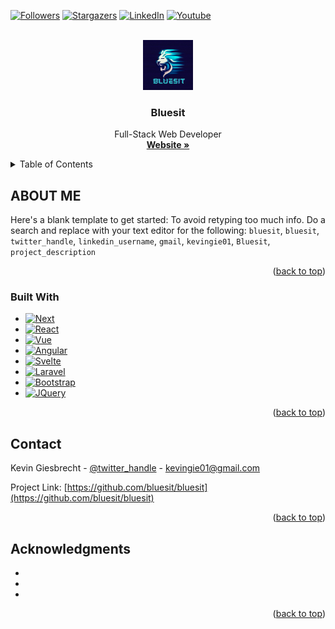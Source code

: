 
<a name="readme-top"></a>
[![Followers][followers-shield]][followers-url]
[![Stargazers][stars-shield]][stars-url]
[![LinkedIn][linkedin-shield]][linkedin-url]
[![Youtube][youtube-shield]][youtube-url]
<!----Pending---->
<!-- Instagram -->
<!-- Telegram -->
<!-- Whatsapp -->
<!-- E-Mail -->


<!-- PROJECT LOGO -->
<br />
<div align="center">
  <a href="https://github.com/bluesit/bluesit">
    <img src="images/logo.png" alt="Logo" width="80" height="80">
  </a>

<h3 align="center">Bluesit</h3>

  <p align="center">
    Full-Stack Web Developer
    <br />
    <a href="https://github.com/bluesit"><strong>Website »</strong></a>
    <br />
</div>



<!-- TABLE OF CONTENTS -->
<details>
  <summary>Table of Contents</summary>
  <ol>
    <li>
      <a href="#about-the-project">ABOUT ME</a>
      <ul>
        <li><a href="#built-with">MI SKILL SET</a></li>
      </ul>
    </li>
    <li><a href="#contact">Contact</a></li>
    <li><a href="#acknowledgments">Acknowledgments</a></li>
  </ol>
</details>



<!-- ABOUT THE PROJECT -->
## ABOUT ME

Here's a blank template to get started: To avoid retyping too much info. Do a search and replace with your text editor for the following: `bluesit`, `bluesit`, `twitter_handle`, `linkedin_username`, `gmail`, `kevingie01`, `Bluesit`, `project_description`

<p align="right">(<a href="#readme-top">back to top</a>)</p>



### Built With

* [![Next][Next.js]][Next-url]
* [![React][React.js]][React-url]
* [![Vue][Vue.js]][Vue-url]
* [![Angular][Angular.io]][Angular-url]
* [![Svelte][Svelte.dev]][Svelte-url]
* [![Laravel][Laravel.com]][Laravel-url]
* [![Bootstrap][Bootstrap.com]][Bootstrap-url]
* [![JQuery][JQuery.com]][JQuery-url]

<p align="right">(<a href="#readme-top">back to top</a>)</p>

<!-- CONTACT -->
## Contact

Kevin Giesbrecht - [@twitter_handle](https://twitter.com/twitter_handle) - kevingie01@gmail.com

Project Link: [https://github.com/bluesit/bluesit](https://github.com/bluesit/bluesit)

<p align="right">(<a href="#readme-top">back to top</a>)</p>



<!-- ACKNOWLEDGMENTS -->
## Acknowledgments

* []()
* []()
* []()

<p align="right">(<a href="#readme-top">back to top</a>)</p>

<!-- links -->
[youtube-shield]:https://img.shields.io/badge/-YouTube-Youtube?logo=youtube&style=for-the-badge&logoColor=white&labelColor=red&colorB=555
[youtube-url]: https://www.youtube.com/@bluesit
[linkedin-shield]: https://img.shields.io/badge/-LinkedIn-black.svg?style=for-the-badge&labelColor=blue&logo=linkedin&colorB=555
[linkedin-url]: https://www.linkedin.com/in/kevin-giesbrecht-448b09252/
[stars-shield]: https://img.shields.io/github/stars/bluesit?style=for-the-badge&logo=github&color=%23ffee00
[stars-url]: https://github.com/bluesit/bluesit/stargazers
[followers-shield]: https://img.shields.io/github/followers/bluesit?style=for-the-badge&logo=github&color=green
[followers-url]: https://github.com/bluesit

<!-- skills -->
[product-screenshot]: images/screenshot.png
[Next.js]: https://img.shields.io/badge/next.js-000000?style=for-the-badge&logo=nextdotjs&logoColor=white
[Next-url]: https://nextjs.org/
[React.js]: https://img.shields.io/badge/React-20232A?style=for-the-badge&logo=react&logoColor=61DAFB
[React-url]: https://reactjs.org/
[Vue.js]: https://img.shields.io/badge/Vue.js-35495E?style=for-the-badge&logo=vuedotjs&logoColor=4FC08D
[Vue-url]: https://vuejs.org/
[Angular.io]: https://img.shields.io/badge/Angular-DD0031?style=for-the-badge&logo=angular&logoColor=white
[Angular-url]: https://angular.io/
[Svelte.dev]: https://img.shields.io/badge/Svelte-4A4A55?style=for-the-badge&logo=svelte&logoColor=FF3E00
[Svelte-url]: https://svelte.dev/
[Laravel.com]: https://img.shields.io/badge/Laravel-FF2D20?style=for-the-badge&logo=laravel&logoColor=white
[Laravel-url]: https://laravel.com
[Bootstrap.com]: https://img.shields.io/badge/Bootstrap-563D7C?style=for-the-badge&logo=bootstrap&logoColor=white
[Bootstrap-url]: https://getbootstrap.com
[JQuery.com]: https://img.shields.io/badge/jQuery-0769AD?style=for-the-badge&logo=jquery&logoColor=white
[JQuery-url]: https://jquery.com 
